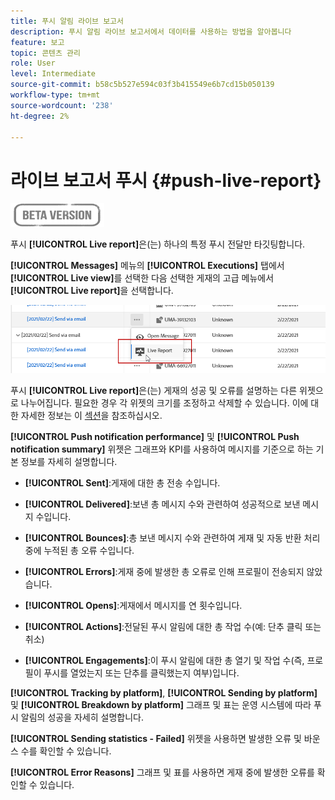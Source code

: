 ```yaml
---
title: 푸시 알림 라이브 보고서
description: 푸시 알림 라이브 보고서에서 데이터를 사용하는 방법을 알아봅니다
feature: 보고
topic: 콘텐츠 관리
role: User
level: Intermediate
source-git-commit: b58c5b527e594c03f3b415549e6b7cd15b050139
workflow-type: tm+mt
source-wordcount: '238'
ht-degree: 2%

---
```


# 라이브 보고서 푸시 {#push-live-report}

![](../assets/do-not-localize/badge.png)

푸시 **[!UICONTROL Live report]**&#x200B;은(는) 하나의 특정 푸시 전달만 타깃팅합니다.

**[!UICONTROL Messages]** 메뉴의 **[!UICONTROL Executions]** 탭에서 **[!UICONTROL Live view]**&#x200B;를 선택한 다음 선택한 게재의 고급 메뉴에서 **[!UICONTROL Live report]**&#x200B;을 선택합니다.

![](../assets/live_report_2.png)

푸시 **[!UICONTROL Live report]**&#x200B;은(는) 게재의 성공 및 오류를 설명하는 다른 위젯으로 나누어집니다. 필요한 경우 각 위젯의 크기를 조정하고 삭제할 수 있습니다. 이에 대한 자세한 정보는 이 [섹션](live-report.md#modify-dashboard)을 참조하십시오.

**[!UICONTROL Push notification performance]** 및  **[!UICONTROL Push notification summary]** 위젯은 그래프와 KPI를 사용하여 메시지를 기준으로 하는 기본 정보를 자세히 설명합니다.

* **[!UICONTROL Sent]**:게재에 대한 총 전송 수입니다.

* **[!UICONTROL Delivered]**:보낸 총 메시지 수와 관련하여 성공적으로 보낸 메시지 수입니다.

* **[!UICONTROL Bounces]**:총 보낸 메시지 수와 관련하여 게재 및 자동 반환 처리 중에 누적된 총 오류 수입니다.

* **[!UICONTROL Errors]**:게재 중에 발생한 총 오류로 인해 프로필이 전송되지 않았습니다.

* **[!UICONTROL Opens]**:게재에서 메시지를 연 횟수입니다.

* **[!UICONTROL Actions]**:전달된 푸시 알림에 대한 총 작업 수(예: 단추 클릭 또는 취소)

* **[!UICONTROL Engagements]**:이 푸시 알림에 대한 총 열기 및 작업 수(즉, 프로필이 푸시를 열었는지 또는 단추를 클릭했는지 여부)입니다.

**[!UICONTROL Tracking by platform]**, **[!UICONTROL Sending by platform]** 및 **[!UICONTROL Breakdown by platform]** 그래프 및 표는 운영 시스템에 따라 푸시 알림의 성공을 자세히 설명합니다.

**[!UICONTROL Sending statistics - Failed]** 위젯을 사용하면 발생한 오류 및 바운스 수를 확인할 수 있습니다.

**[!UICONTROL Error Reasons]** 그래프 및 표를 사용하면 게재 중에 발생한 오류를 확인할 수 있습니다.
